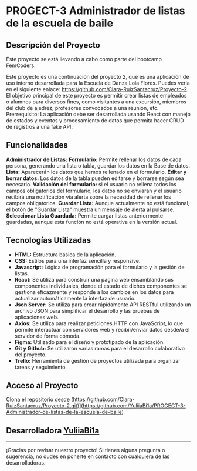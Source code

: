 # PROGECT-3 Administrador de listas de la escuela de baile
## Descripción del Proyecto 
Este proyecto se está llevando a cabo como parte del bootcamp FemCoders.

Este proyecto es una continuación del proyecto 2, que es una aplicación de uso interno desarrollada para la Escuela de Danza Lola Flores.  Puedes verla en el siguiente enlace: https://github.com/Clara-RuizSantacruz/Proyecto-2. 
El objetivo principal de este proyecto es permitir crear listas de empleados o alumnos para diversos fines, como visitantes a una excursión, miembros del club de ajedrez, profesores convocados a una reunión, etc.
Prerrequisito: La aplicación debe ser desarrollada usando React con manejo de estados y eventos y procesamiento de datos que permita hacer CRUD de registros a una fake API.

## Funcionalidades

**Administrador de Listas:**
**Formulario:** Permite rellenar los datos de cada persona, generando una lista o tabla, guardar los datos en la Base de datos.
**Lista:** Aparecerán los datos que hemos rellenado en el formulario.
**Editar y borrar datos:** Los datos de la tabla pueden editarse y borrarse según sea necesario.
**Validación del formulario:** si el usuario no rellena todos los campos obligatorios del formulario, los datos no se enviarán y el usuario recibirá una notificación vía alerta sobre la necesidad de rellenar los campos obligatorios. 
**Guardar Lista:** Aunque actualmente no está funcional, el botón de "Guardar Lista" muestra un mensaje de alerta al pulsarse.
**Seleccionar Lista Guardada:** Permite cargar listas anteriormente guardadas, aunque esta función no está operativa en la versión actual.

## Tecnologías Utilizadas

- **HTML:** Estructura básica de la aplicación.
- **CSS:** Estilos para una interfaz sencilla y responsive.
- **Javascript:** Lógica de programación para el formulario y la gestión de listas.
- **React:** Se utiliza para construir una página web ensamblando sus componentes individuales, donde el estado de dichos componentes se gestiona eficazmente y responde a los cambios en los datos para actualizar automáticamente la interfaz de usuario.
- **Json Server:** Se utiliza para crear rápidamente API RESTful utilizando un archivo JSON para simplificar el desarrollo y las pruebas de aplicaciones web.
- **Axios:** Se utiliza para realizar peticiones HTTP con JavaScript, lo que permite interactuar con servidores web y recibir/enviar datos desde/a el servidor de forma cómoda.
- **Figma:** Utilizado para el diseño y prototipado de la aplicación.
- **Git y Github:** Se utilizaron varias ramas para el desarrollo colaborativo del proyecto.
- **Trello:** Herramienta de gestión de proyectos utilizada para organizar tareas y seguimiento.

## Acceso al Proyecto
Clona el repositorio desde (https://github.com/Clara-RuizSantacruz/Proyecto-2.git)](https://github.com/YuliiaBi1a/PROGECT-3-Administrador-de-listas-de-la-escuela-de-baile)

## Desarrolladora [YuliiaBi1a](https://github.com/YuliiaBi1a)


---

¡Gracias por revisar nuestro proyecto! Si tienes alguna pregunta o sugerencia, no dudes en ponerte en contacto con cualquiera de las desarrolladoras.
